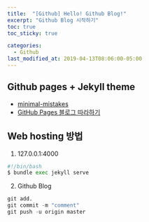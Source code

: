 ```yaml
---
title:  "[Github] Hello! Github Blog!"
excerpt: "Github Blog 시작하기"
toc: true
toc_sticky: true

categories:
  - Github
last_modified_at: 2019-04-13T08:06:00-05:00
---
```


## Github pages + Jekyll theme
  * [minimal-mistakes](https://github.com/mmistakes/minimal-mistakes)
  * [GitHub Pages 블로그 따라하기](https://devinlife.com/howto%20github%20pages/github-blog-intro/)

## Web hosting 방법
  1. 127.0.0.1:4000
  ```python
  #!/bin/bash
  $ bundle exec jekyll serve
  ```

  2. Github Blog
  ```python
  git add.
  git commit -m "comment"
  git push -u origin master
  ```
